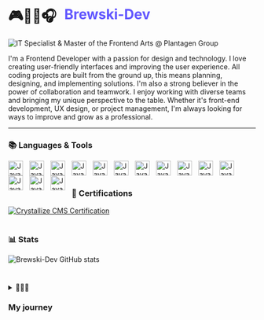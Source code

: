 # <div style="display: flex; gap:1rem; padding-top: 0.5rem; padding-bottom: 0.5rem  align-items:center">🎮👨‍💻🎧<span style="color:#6257ff">Brewski-Dev</span><div>

![IT Specialist & Master of the Frontend Arts @ Plantagen Group](https://img.shields.io/badge/-IT%20Specialist%20%26%20Master%20of%20the%20Frontend%20Arts%20%40%20Plantagen%20Group-6257ff?style=flat)

<p>I'm a Frontend Developer with a passion for design and technology. I love creating user-friendly interfaces and improving the user experience. All coding projects are built from the ground up, this means planning, designing, and implementing solutions. I'm also a strong believer in the power of collaboration and teamwork. I enjoy working with diverse teams and bringing my unique perspective to the table. Whether it's front-end development, UX design, or project management, I'm always looking for ways to improve and grow as a professional.</p>

---

### 📚 Languages & Tools

  <img align="left" width="30px" style="padding-right:10px;" alt="JavaScript" src="https://cdn.jsdelivr.net/gh/devicons/devicon@latest/icons/html5/html5-original.svg" />
  <img align="left" width="30px" style="padding-right:10px;" alt="JavaScript" src="https://cdn.jsdelivr.net/gh/devicons/devicon@latest/icons/css3/css3-original.svg" />
  <img align="left" width="30px" style="padding-right:10px;" alt="JavaScript" src="https://cdn.jsdelivr.net/gh/devicons/devicon@latest/icons/javascript/javascript-original.svg" />
  <img align="left" width="30px" style="padding-right:10px;" alt="JavaScript" src="https://cdn.jsdelivr.net/gh/devicons/devicon@latest/icons/typescript/typescript-original.svg" />
  <img align="left" width="30px" style="padding-right:10px;" alt="JavaScript" src="https://cdn.jsdelivr.net/gh/devicons/devicon@latest/icons/react/react-original.svg" />
  <img align="left" width="30px" style="padding-right:10px;" alt="JavaScript" src="https://cdn.jsdelivr.net/gh/devicons/devicon@latest/icons/nextjs/nextjs-original.svg" />
  <img align="left" width="30px" style="padding-right:10px;" alt="JavaScript" src="https://cdn.jsdelivr.net/gh/devicons/devicon@latest/icons/tailwindcss/tailwindcss-original.svg" />
  <img align="left" width="30px" style="padding-right:10px;" alt="JavaScript" src="https://cdn.jsdelivr.net/gh/devicons/devicon@latest/icons/git/git-original.svg" />
  <img align="left" width="30px" style="padding-right:10px;" alt="JavaScript" src="https://cdn.jsdelivr.net/gh/devicons/devicon@latest/icons/nodejs/nodejs-original.svg" />
  <img align="left" width="30px" style="padding-right:10px;" alt="JavaScript" src="https://cdn.jsdelivr.net/gh/devicons/devicon@latest/icons/supabase/supabase-original.svg" />
  <img align="left" width="30px" style="padding-right:10px;" alt="JavaScript" src="https://cdn.jsdelivr.net/gh/devicons/devicon@latest/icons/algolia/algolia-original.svg" />
  <img align="left" width="30px" style="padding-right:10px;" alt="JavaScript" src="https://cdn.jsdelivr.net/gh/devicons/devicon@latest/icons/amazonwebservices/amazonwebservices-plain-wordmark.svg" />
  <img align="left" width="30px" style="padding-right:10px;" alt="JavaScript" src="https://cdn.jsdelivr.net/gh/devicons/devicon@latest/icons/cypressio/cypressio-original.svg" />
  <img align="left" width="30px" style="padding-right:10px;" alt="JavaScript" src="https://cdn.jsdelivr.net/gh/devicons/devicon@latest/icons/jest/jest-plain.svg" />
  <br />

#

### 📜 Certifications

[![Crystallize CMS Certification](https://img.shields.io/badge/%E2%9C%94%20Crystallize%20CMS-37304f?style=for-the-badge&logo=download&logoColor=white)](https://certification.crystallize.com/credential/NzK5Tlx9DL4suTUuOrGwrB28A9CIm3tt/z1QQfWCtu6xfWOpet1FmP)

#

### 📊 Stats

![Brewski-Dev GitHub stats](https://github-readme-stats.vercel.app/api?username=Brewski-Dev&show_icons=true&theme=midnight-purple)

#

<details>
  <summary>🏃‍♂️‍➡️<h3>My journey</h3></summary>
  Under construction...
</details>
